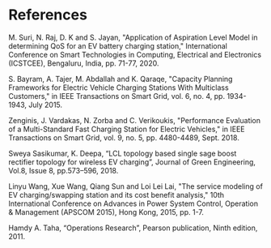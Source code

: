 # References
M. Suri, N. Raj, D. K and S. Jayan, "Application of Aspiration Level Model in determining QoS for an EV battery charging station," International Conference on Smart Technologies in Computing, Electrical and Electronics (ICSTCEE), Bengaluru, India, pp. 71-77, 2020.

S. Bayram, A. Tajer, M. Abdallah and K. Qaraqe, "Capacity Planning Frameworks for Electric Vehicle Charging Stations With Multiclass Customers," in IEEE Transactions on Smart Grid, vol. 6, no. 4, pp. 1934-1943, July 2015.

Zenginis, J. Vardakas, N. Zorba and C. Verikoukis, "Performance Evaluation of a Multi-Standard Fast Charging Station for Electric Vehicles," in IEEE Transactions on Smart Grid, vol. 9, no. 5, pp. 4480-4489, Sept. 2018.

Sweya Sasikumar, K. Deepa, “LCL topology based single sage boost rectifier topology for wireless EV charging”, Journal of Green Engineering, Vol.8, Issue 8, pp.573–596, 2018. 

Linyu Wang, Xue Wang, Qiang Sun and Loi Lei Lai, "The service modeling of EV charging/swapping station and its cost benefit analysis," 10th International Conference on Advances in Power System Control, Operation & Management (APSCOM 2015), Hong Kong, 2015, pp. 1-7.

Hamdy A. Taha, “Operations Research”, Pearson publication, Ninth edition, 2011.

